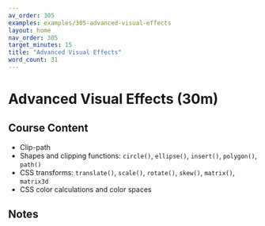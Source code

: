 ```yaml
---
av_order: 305
examples: examples/305-advanced-visual-effects
layout: home
nav_order: 305
target_minutes: 15
title: "Advanced Visual Effects"
word_count: 31
---
```

# Advanced Visual Effects (30m)

## Course Content

- Clip-path
- Shapes and clipping functions: `circle()`, `ellipse()`, `insert()`, `polygon()`, `path()`
- CSS transforms: `translate()`, `scale()`, `rotate()`, `skew()`, `matrix()`, `matrix3d`
- CSS color calculations and color spaces

## Notes













